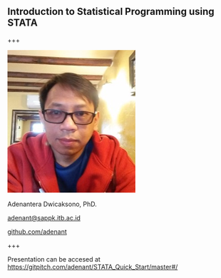## Introduction to Statistical Programming using STATA

+++

![Ade](assets/img/me_selfie_small.jpg)

Adenantera Dwicaksono, PhD.

adenant@sappk.itb.ac.id

[github.com/adenant](https://github.com/adenant)

+++

Presentation can be accesed at https://gitpitch.com/adenant/STATA_Quick_Start/master#/
